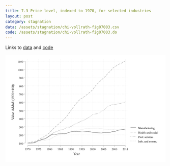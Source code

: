 ```yaml
---
title: 7.3 Price level, indexed to 1970, for selected industries
layout: post
category: stagnation
data: /assets/stagnation/chi-vollrath-fig07003.csv
code: /assets/stagnation/chi-vollrath-fig07003.do
---
```


Links to [data](/assets/stagnation/chi-vollrath-fig07003.csv) and [code](/assets/stagnation/chi-vollrath-fig07003.do) 

![7.3 Price level, indexed to 1970, for selected industries](/assets/stagnation/chi-vollrath-fig07003.png)
